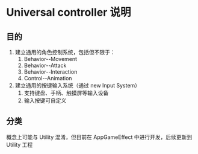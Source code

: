 # Universal controller 说明

## 目的

1. 建立通用的角色控制系统，包括但不限于：
   1. Behavior--Movement
   2. Behavior--Attack
   3. Behavior--Interaction
   4. Control--Animation
2. 建立通用的按键输入系统（通过 new Input System）
   1. 支持键盘、手柄、触摸屏等输入设备
   2. 输入按键可自定义

## 分类

概念上可能与 Utility 混淆，但目前在 AppGameEffect 中进行开发，后续更新到 Utility 工程
